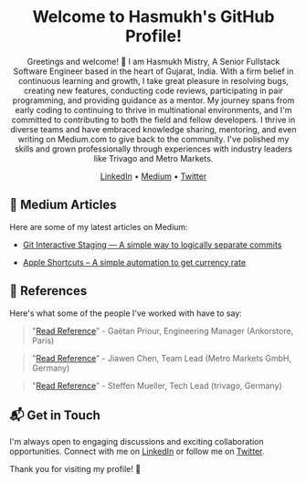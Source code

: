 <div align="center">
  <h1>Welcome to Hasmukh's GitHub Profile!</h1>
  
  <p>Greetings and welcome! 🌟 I am Hasmukh Mistry, A Senior Fullstack Software Engineer based in the heart of Gujarat, India. With a firm belief in continuous learning and growth, I take great pleasure in resolving bugs, creating new features, conducting code reviews, participating in pair programming, and providing guidance as a mentor. My journey spans from early coding to continuing to thrive in multinational environments, and I'm committed to contributing to both the field and fellow developers. I thrive in diverse teams and have embraced knowledge sharing, mentoring, and even writing on Medium.com to give back to the community. I've polished my skills and grown professionally through experiences with industry leaders like Trivago and Metro Markets.</p>
  
  <a href="https://www.linkedin.com/in/hasmukh-k-mistry/">LinkedIn</a> •
  <a href="https://hasmukhmistry137.medium.com/">Medium</a> •
  <a href="https://twitter.com/hasukmistry">Twitter</a>
</div>

## 📝 Medium Articles

Here are some of my latest articles on Medium:

- [Git Interactive Staging — A simple way to logically separate commits](https://hasmukhmistry137.medium.com/git-interactive-staging-a-simple-way-to-logically-separate-commits-f2a9418253ce)

- [Apple Shortcuts – A simple automation to get currency rate](https://medium.com/@hasmukhmistry137/apple-shortcuts-a-simple-automation-to-get-currency-rate-d24ae8500d7b)

## 🙌 References

Here's what some of the people I've worked with have to say:

> "[Read Reference](./references/ankorstore.png "From Engineering Manager, Ankorstore, Paris")" - Gaëtan Priour, Engineering Manager (Ankorstore, Paris)

> "[Read Reference](./references/metro-reference-letter.pdf "From Team Lead, Metro Markets GmbH, Germany")" - Jiawen Chen, Team Lead (Metro Markets GmbH, Germany)

> "[Read Reference](./references/trivago-letter-of-reference.pdf "From Team Lead, Metro Markets GmbH, Germany")" - Steffen Mueller, Tech Lead (trivago, Germany)

## 📬 Get in Touch

I'm always open to engaging discussions and exciting collaboration opportunities. Connect with me on [LinkedIn](https://www.linkedin.com/in/hasmukh-k-mistry/) or follow me on [Twitter](https://twitter.com/hasukmistry).

Thank you for visiting my profile! 🎉
